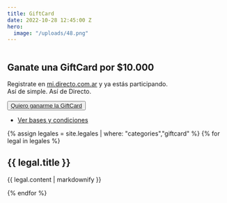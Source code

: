 ```yaml
---
title: GiftCard
date: 2022-10-28 12:45:00 Z
hero:
  image: "/uploads/48.png"
---
```


<section>
			<div class="main-container moduleHeaderEspecial">
				<div>
					<img src="{{page.hero.image}}" alt="">
				</div>
				<div class="">
					<div>
						<div>
							<h1>Ganate una GiftCard por $10.000</h1>
							<p>Registrate en <a href="https://mi.directo.com.ar/Cuenta/Registro?utm_source=Sorteo&utm_medium=Landing&utm_campaign=SorteoRegistro&utm_id=Landing_Sorteo" class="linkDestacado">mi.directo.com.ar</a> y ya estás participando.<br>
								Así de simple. Así de Directo.
							</p>
						</div>
						<div>
							<button class="btn btn_large btnGreen btn-green__hover">
								<a href="https://mi.directo.com.ar/Cuenta/Registro?utm_source=Sorteo&utm_medium=SorteoUltimaCuota"
									target="_self">Quiero ganarme la GiftCard</a>
							</button>
						</div>
					</div>
					<div class="moduleDetalle">
						<ul class="listLegales">
							<li>
								<a href="#basesycondiciones"><i class="fa-solid fa-angle-down"></i> Ver bases y condiciones</a>
							</li>
						</ul>
					</div>
				</div>
			</div>
		</section>

<section id="basesycondiciones">
    <div class="main-container moduleLegales">
    {% assign legales = site.legales | where: "categories","giftcard" %}
        {% for legal in legales %}
            <h2>{{ legal.title }}</h2>
            <p>{{ legal.content | markdownify }}</p> 
        {% endfor %}
    </div>
</section>